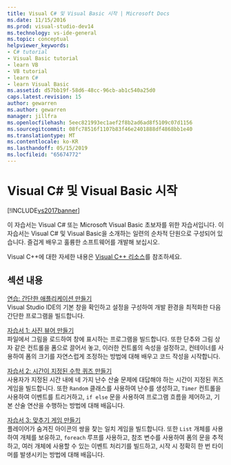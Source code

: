 ```yaml
---
title: Visual C# 및 Visual Basic 시작 | Microsoft Docs
ms.date: 11/15/2016
ms.prod: visual-studio-dev14
ms.technology: vs-ide-general
ms.topic: conceptual
helpviewer_keywords:
- C# tutorial
- Visual Basic tutorial
- learn VB
- VB tutorial
- learn C#
- learn Visual Basic
ms.assetid: d57bb19f-58d6-48cc-96cb-ab1c540a25d0
caps.latest.revision: 15
author: gewarren
ms.author: gewarren
manager: jillfra
ms.openlocfilehash: 5eec821993ec1aef2f8b2ad6ad8f5109c07d1156
ms.sourcegitcommit: 08fc78516f1107b83f46e2401888df4868bb1e40
ms.translationtype: MT
ms.contentlocale: ko-KR
ms.lasthandoff: 05/15/2019
ms.locfileid: "65674772"
---
```

# <a name="getting-started-with-visual-c-and-visual-basic"></a>Visual C# 및 Visual Basic 시작
[!INCLUDE[vs2017banner](../includes/vs2017banner.md)]

이 자습서는 Visual C# 또는 Microsoft Visual Basic 초보자를 위한 자습서입니다. 이 자습서는 Visual C# 및 Visual Basic을 소개하는 일련의 순차적 단원으로 구성되어 있습니다. 즐겁게 배우고 훌륭한 소프트웨어를 개발해 보십시오.  
  
 Visual C++에 대한 자세한 내용은 [Visual C++ 리소스](https://msdn.microsoft.com/vstudio/hh386302.aspx)를 참조하세요.  
  
## <a name="in-this-section"></a>섹션 내용  
 [연습: 간단한 애플리케이션 만들기](../ide/walkthrough-create-a-simple-application-with-visual-csharp-or-visual-basic.md)  
 Visual Studio IDE의 기본 창을 확인하고 설정을 구성하여 개발 환경을 최적화한 다음 간단한 프로그램을 빌드합니다.  
  
 [자습서 1: 사진 뷰어 만들기](../ide/tutorial-1-create-a-picture-viewer.md)  
 파일에서 그림을 로드하여 창에 표시하는 프로그램을 빌드합니다. 또한 단추와 그림 상자 같은 컨트롤을 폼으로 끌어서 놓고, 이러한 컨트롤의 속성을 설정하고, 컨테이너를 사용하여 폼의 크기를 자연스럽게 조정하는 방법에 대해 배우고 코드 작성을 시작합니다.  
  
 [자습서 2: 시간이 지정된 수학 퀴즈 만들기](../ide/tutorial-2-create-a-timed-math-quiz.md)  
 사용자가 지정된 시간 내에 네 가지 난수 산술 문제에 대답해야 하는 시간이 지정된 퀴즈 게임을 빌드합니다. 또한 `Random` 클래스를 사용하여 난수를 생성하고, `Timer` 컨트롤을 사용하여 이벤트를 트리거하고, `if else` 문을 사용하여 프로그램 흐름을 제어하고, 기본 산술 연산을 수행하는 방법에 대해 배웁니다.  
  
 [자습서 3: 맞추기 게임 만들기](../ide/tutorial-3-create-a-matching-game.md)  
 플레이어가 숨겨진 아이콘의 쌍을 찾는 일치 게임을 빌드합니다. 또한 `List` 개체를 사용하여 개체를 보유하고, `foreach` 루프를 사용하고, 참조 변수를 사용하여 폼의 문을 추적하고, 여러 개체에 사용할 수 있는 이벤트 처리기를 빌드하고, 시작 시 정확히 한 번 타이머를 발생시키는 방법에 대해 배웁니다.
